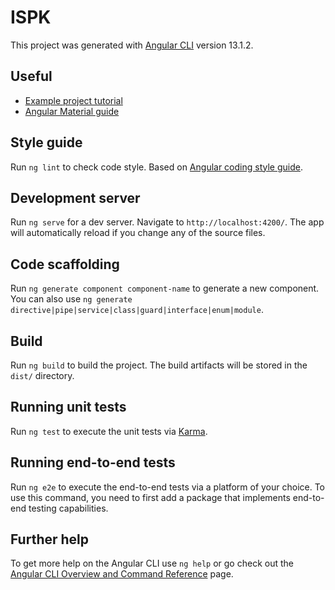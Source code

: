 # ISPK

This project was generated with [Angular CLI](https://github.com/angular/angular-cli) version 13.1.2.

## Useful

* [Example project tutorial](https://angular.io/tutorial)
* [Angular Material guide](https://material.angular.io/guide/getting-started)

## Style guide
Run `ng lint` to check code style. Based on [Angular coding style guide](https://angular.io/guide/styleguide).

## Development server

Run `ng serve` for a dev server. Navigate to `http://localhost:4200/`. The app will automatically reload if you change any of the source files.

## Code scaffolding

Run `ng generate component component-name` to generate a new component. You can also use `ng generate directive|pipe|service|class|guard|interface|enum|module`.

## Build

Run `ng build` to build the project. The build artifacts will be stored in the `dist/` directory.

## Running unit tests

Run `ng test` to execute the unit tests via [Karma](https://karma-runner.github.io).

## Running end-to-end tests

Run `ng e2e` to execute the end-to-end tests via a platform of your choice. To use this command, you need to first add a package that implements end-to-end testing capabilities.

## Further help

To get more help on the Angular CLI use `ng help` or go check out the [Angular CLI Overview and Command Reference](https://angular.io/cli) page.
